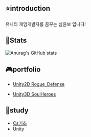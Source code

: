<h2>⭐introduction</h2>
유니티 게임개발자를 꿈꾸는 심윤보 입니다!

<h2>📄Stats</h2>

![Anurag's GitHub stats](https://github-readme-stats.vercel.app/api?username=ybosim&show_icons=true&theme=dark)

<h2>🎮portfolio</h2>

- [Unity2D Rogue_Defense](https://github.com/YboSim/Rogue_Defense_Unity2D)

- [Unity3D SoulHeroes](https://github.com/YboSim/Soul_Heroes_Unity3D)

<h2>📖study</h2>

- [Cs기초](https://github.com/YboSim/Study)
- Unity
